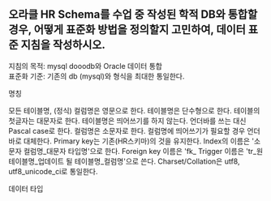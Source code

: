 오라클 HR Schema를 수업 중 작성된 학적 DB와 통합할 경우, 어떻게 표준화 방법을 정의할지 고민하여, 데이터 표준 지침을 작성하시오.
-----------------------------------------------------------------------------------------------------------------------------
지침의 목적: mysql dooodb와 Oracle 데이터 통합 <br/>
표준화 기준: 기존의 db (mysql)와 형식을 최대한 통일한다. <br/>

명칭

모든 테이블명, (정식) 컬럼명은 영문으로 한다.
테이블명은 단수형으로 한다.
테이블의 첫글자는 대문자로 한다.
테이블명은 띄어쓰기를 하지 않는다. 언더바를 쓰는 대신 Pascal case로 한다.
컬럼명은 소문자로 한다.
컬럼명에 띄어쓰기가 필요할 경우 언더바로 대체한다.
Primary key는 기존(HR스키마)의 것을 유지한다. 
Index의 이름은 '소문자 컬럼명_대문자 타입명'으로 한다.
Foreign key 이름은 'fk_
Trigger 이름은 'tr_원 테이블명_업데이트 될 테이블명_컬럼명'으로 쓴다.
Charset/Collation은 utf8, utf8_unicode_ci로 통일한다.

데이터 타입
